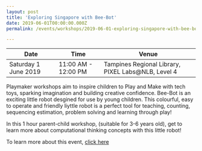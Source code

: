 ```yaml
---
layout: post
title: 'Exploring Singapore with Bee-Bot'
date: 2019-06-01T00:00:00.000Z
permalink: /events/workshops/2019-06-01-exploring-singapore-with-bee-bot

---
```



| Date | Time | Venue |
|--------|---|---|
| Saturday 1 June 2019 | 11:00 AM - 12:00 PM | Tampines Regional Library, PIXEL Labs@NLB, Level 4 |

Playmaker workshops aim to inspire children to Play and Make with tech toys, sparking imagination and building creative confidence. Bee-Bot is an exciting little robot desgined for use by young children. This colourful, easy to operate and friendly liyttle robot is a perfect tool for teaching, counting, sequencing estimation, problem solving and learning through play!

In this 1 hour parent-child workshop, (suitable for 3-6 years old), get to learn more about computational thinking concepts with this little robot!

To learn more about this event, <a href="https://www.nlb.gov.sg/golibrary2/e/playmaker-learning-with-tech-toys-for-kids-20761467" target="_blank">click here</a> 
